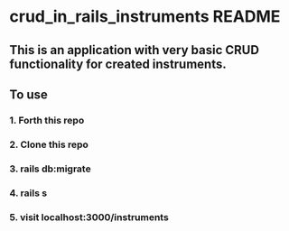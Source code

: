 # crud_in_rails_instruments README

## This is an application with very basic CRUD functionality for created instruments. 

## To use 

### 1. Forth this repo

### 2. Clone this repo

### 3. rails db:migrate

### 4. rails s

### 5. visit localhost:3000/instruments

